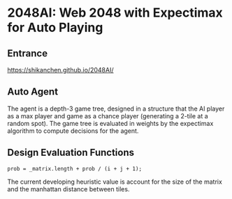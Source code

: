 # 2048AI: Web 2048 with Expectimax for Auto Playing

Entrance
-----
https://shikanchen.github.io/2048AI/

Auto Agent
-----
The agent is a depth-3 game tree, designed in a structure that the AI player as a max player and game as a chance player (generating a 2-tile at a random spot). The game tree is evaluated in weights by the expectimax algorithm to compute decisions for the agent.

Design Evaluation Functions
------
```
prob = _matrix.length + prob / (i + j + 1);
```
The current developing heuristic value is account for the size of the matrix and the manhattan distance between tiles.
